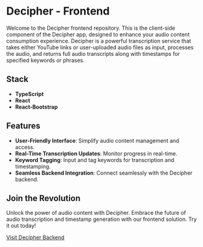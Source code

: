 # Decipher - Frontend

Welcome to the Decipher frontend repository. This is the client-side component of the Decipher app, designed to enhance your audio content consumption experience. Decipher is a powerful transcription service that takes either YouTube links or user-uploaded audio files as input, processes the audio, and returns full audio transcripts along with timestamps for specified keywords or phrases.

## Stack

- **TypeScript**
- **React**
- **React-Bootstrap**

## Features

- **User-Friendly Interface**: Simplify audio content management and access.
- **Real-Time Transcription Updates**: Monitor progress in real-time.
- **Keyword Tagging**: Input and tag keywords for transcription and timestamping.
- **Seamless Backend Integration**: Connect seamlessly with the Decipher backend.

## Join the Revolution

Unlock the power of audio content with Decipher. Embrace the future of audio transcription and timestamp generation with our frontend solution. Try it out today!

[Visit Decipher Backend](https://github.com/christopher-noble/decipher-backend)

